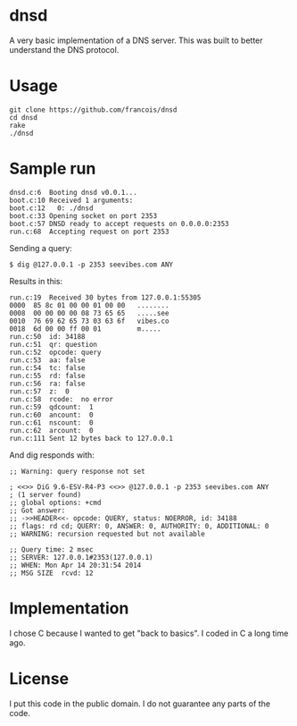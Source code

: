 # dnsd

A very basic implementation of a DNS server. This was built to better understand the DNS protocol.

# Usage

    git clone https://github.com/francois/dnsd
    cd dnsd
    rake
    ./dnsd

# Sample run

    dnsd.c:6  Booting dnsd v0.0.1...
    boot.c:10 Received 1 arguments:
    boot.c:12   0: ./dnsd
    boot.c:33 Opening socket on port 2353
    boot.c:57 DNSD ready to accept requests on 0.0.0.0:2353
    run.c:68  Accepting request on port 2353


Sending a query:

    $ dig @127.0.0.1 -p 2353 seevibes.com ANY

Results in this:

    run.c:19  Received 30 bytes from 127.0.0.1:55305
    0000  85 8c 01 00 00 01 00 00   ........
    0008  00 00 00 00 08 73 65 65   .....see
    0010  76 69 62 65 73 03 63 6f   vibes.co
    0018  6d 00 00 ff 00 01         m.....
    run.c:50  id: 34188
    run.c:51  qr: question
    run.c:52  opcode: query
    run.c:53  aa: false
    run.c:54  tc: false
    run.c:55  rd: false
    run.c:56  ra: false
    run.c:57  z:  0
    run.c:58  rcode:  no error
    run.c:59  qdcount:  1
    run.c:60  ancount:  0
    run.c:61  nscount:  0
    run.c:62  arcount:  0
    run.c:111 Sent 12 bytes back to 127.0.0.1

And dig responds with:

    ;; Warning: query response not set

    ; <<>> DiG 9.6-ESV-R4-P3 <<>> @127.0.0.1 -p 2353 seevibes.com ANY
    ; (1 server found)
    ;; global options: +cmd
    ;; Got answer:
    ;; ->>HEADER<<- opcode: QUERY, status: NOERROR, id: 34188
    ;; flags: rd cd; QUERY: 0, ANSWER: 0, AUTHORITY: 0, ADDITIONAL: 0
    ;; WARNING: recursion requested but not available

    ;; Query time: 2 msec
    ;; SERVER: 127.0.0.1#2353(127.0.0.1)
    ;; WHEN: Mon Apr 14 20:31:54 2014
    ;; MSG SIZE  rcvd: 12

# Implementation

I chose C because I wanted to get "back to basics". I coded in C a long time ago.

# License

I put this code in the public domain. I do not guarantee any parts of the code.
